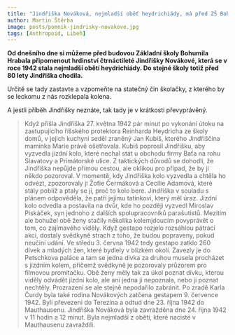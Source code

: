 ```yaml
---
title: "Jindřiška Nováková, nejmladší oběť heydrichiády, má před ZŠ Bohumila Hrabala svůj pomník"
author: Martin Štěrba
image: posts/pomnik-jindrisky-novakove.jpg
tags: [Anthropoid, Libeň]
---
```


**Od dnešního dne si můžeme před budovou Základní školy Bohumila Hrabala připomenout hrdinství čtrnáctileté Jindřišky Novákové, která se v roce 1942 stala nejmladší obětí heydrichiády. Do stejné školy totiž před 80 lety Jindřiška chodila.**

Určitě se tady zastavte a vzpomeňte na statečný čin školačky, z kterého by se leckomu z nás rozklepala kolena. 

A jestli příběh Jindřišky neznáte, tak tady je v krátkosti převyprávěný.

>Když přišla Jindřiška 27. května 1942 pár minut po vykonání útoku na zastupujícího říšského protektora Reinharda Heydricha ze školy domů, v jejich kuchyni seděl zraněný Jan Kubiš, kterého Jindřiščina maminka Marie právě ošetřovala. Kubiš poprosil Jindřišku, aby vyzvedla jízdní kolo, které nechal stát u obchodu firmy Baťa na rohu Slavatovy a Primátorské ulice. Z taktických důvodů se dohodli, že Jindřiška nepůjde přímou cestou, ale oklikou pro případ, že by ji někdo pozoroval. V momentě, kdy Jindřiška kolo vyzvedla a chtěla ho odvézt, zpozorovaly ji Žofie Čermáková a Cecílie Adamová, které stály poblíž a ptaly se jí, proč to kolo bere. Jindřiška v souladu s plánem odpověděla, že patří jejímu tatínkovi, který měl úraz. Jízdní kolo odvedla a postavila na dvůr, kde ho později vyzvedl Miroslav Piskáček, syn jednoho z dalších spolupracovníků parašutistů. Mezitím ale bohužel obě ženy stačily několika kolemjdoucím povyprávět o tom, co zajímavého viděly. Když gestapo rozjelo rozsáhlou pátrací akci, dostaly svědkyně strach z toho, že budou popraveny, pokud neučiní udání. Ve středu 3. června 1942 tedy gestapo zatklo 260 dívek a mladých žen, které bydlely v blízkém okolí. Zavezly je do Petschkova paláce a tam se jedna dívka za druhou musela procházet s jízdním kolem, přičemž svědkyně je pozorovaly průzorem pro filmovou promítačku. Obě ženy měly tak za úkol poznat dívku, kterou viděly odvádět jízdní kolo, ale ani jedna ji nepoznala, nebo ji poznat nechtěly. Prozrazení se ale stejně nepodařilo zabránit. Po zradě Karla Čurdy byla také rodina Novákových zatčena gestapem 9. července 1942. Byli převezeni do Terezína a odtud dne 23. října 1942 do Mauthausenu. Jindřiška Nováková byla zavražděna dne 24. října 1942 v 11 hodin a 12 minut. Byla nejmladší z obětí, které nacisté v Mauthausenu zavraždili.
